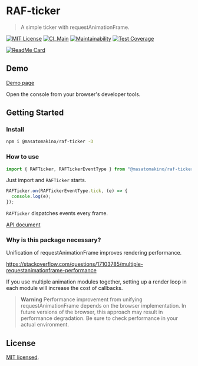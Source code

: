 # RAF-ticker

> A simple ticker with requestAnimationFrame.

[![MIT License](http://img.shields.io/badge/license-MIT-blue.svg?style=flat)](LICENSE)
[![CI_Main](https://github.com/MasatoMakino/raf-ticker/actions/workflows/ci_main.yml/badge.svg)](https://github.com/MasatoMakino/raf-ticker/actions/workflows/ci_main.yml)
[![Maintainability](https://api.codeclimate.com/v1/badges/1b76d40aaf6bf61c28f0/maintainability)](https://codeclimate.com/github/MasatoMakino/raf-ticker/maintainability)
[![Test Coverage](https://api.codeclimate.com/v1/badges/1b76d40aaf6bf61c28f0/test_coverage)](https://codeclimate.com/github/MasatoMakino/raf-ticker/test_coverage)

[![ReadMe Card](https://github-readme-stats.vercel.app/api/pin/?username=MasatoMakino&repo=raf-ticker&show_owner=true)](https://github.com/MasatoMakino/raf-ticker)

## Demo

[Demo page](https://masatomakino.github.io/raf-ticker/demo/)

Open the console from your browser's developer tools.

## Getting Started

### Install

```bash
npm i @masatomakino/raf-ticker -D
```

### How to use

```js
import { RAFTicker, RAFTickerEventType } from "@masatomakino/raf-ticker";
```

Just import and `RAFTicker` starts.

```js
RAFTicker.on(RAFTickerEventType.tick, (e) => {
  console.log(e);
});
```

`RAFTicker` dispatches events every frame.

[API document](https://masatomakino.github.io/raf-ticker/api/index.html)

### Why is this package necessary?

Unification of requestAnimationFrame improves rendering performance.

https://stackoverflow.com/questions/17103785/multiple-requestanimationframe-performance

If you use multiple animation modules together, setting up a render loop in each module will increase the cost of callbacks.

> **Warning**
> Performance improvement from unifying requestAnimationFrame depends on the browser implementation. In future versions of the browser, this approach may result in performance degradation. Be sure to check performance in your actual environment.

## License

[MIT licensed](LICENSE).
